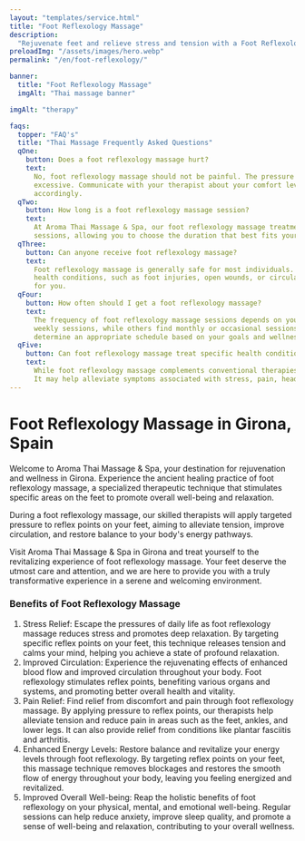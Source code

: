 ```yaml
---
layout: "templates/service.html"
title: "Foot Reflexology Massage"
description:
  "Rejuvenate feet and relieve stress and tension with a Foot Reflexology Massage at Aroma Thai Massage & Spa in Girona."
preloadImg: "/assets/images/hero.webp"
permalink: "/en/foot-reflexology/"

banner:
  title: "Foot Reflexology Massage"
  imgAlt: "Thai massage banner"

imgAlt: "therapy"

faqs:
  topper: "FAQ's"
  title: "Thai Massage Frequently Asked Questions"
  qOne:
    button: Does a foot reflexology massage hurt?
    text:
      No, foot reflexology massage should not be painful. The pressure applied during the massage is firm but not
      excessive. Communicate with your therapist about your comfort level, and they will adjust the pressure
      accordingly.
  qTwo:
    button: How long is a foot reflexology massage session?
    text:
      At Aroma Thai Massage & Spa, our foot reflexology massage treatments are available in either 30 or 60-minute
      sessions, allowing you to choose the duration that best fits your schedule and needs.
  qThree:
    button: Can anyone receive foot reflexology massage?
    text:
      Foot reflexology massage is generally safe for most individuals. However, inform your therapist about any existing
      health conditions, such as foot injuries, open wounds, or circulatory disorders, to ensure the massage is suitable
      for you.
  qFour:
    button: How often should I get a foot reflexology massage?
    text:
      The frequency of foot reflexology massage sessions depends on your needs and preferences. Some people benefit from
      weekly sessions, while others find monthly or occasional sessions sufficient. Consult with your therapist to
      determine an appropriate schedule based on your goals and wellness needs.
  qFive:
    button: Can foot reflexology massage treat specific health conditions?
    text:
      While foot reflexology massage complements conventional therapies, it is not a substitute for medical treatment.
      It may help alleviate symptoms associated with stress, pain, headaches, digestive issues, and insomnia.
---
```


# Foot Reflexology Massage in Girona, Spain

Welcome to Aroma Thai Massage & Spa, your destination for rejuvenation and wellness in Girona. Experience the ancient
healing practice of foot reflexology massage, a specialized therapeutic technique that stimulates specific areas on the
feet to promote overall well-being and relaxation.

During a foot reflexology massage, our skilled therapists will apply targeted pressure to reflex points on your feet,
aiming to alleviate tension, improve circulation, and restore balance to your body's energy pathways.

Visit Aroma Thai Massage & Spa in Girona and treat yourself to the revitalizing experience of foot reflexology massage.
Your feet deserve the utmost care and attention, and we are here to provide you with a truly transformative experience
in a serene and welcoming environment.

### Benefits of Foot Reflexology Massage

1.  Stress Relief: Escape the pressures of daily life as foot reflexology massage reduces stress and promotes deep
    relaxation. By targeting specific reflex points on your feet, this technique releases tension and calms your mind,
    helping you achieve a state of profound relaxation.
2.  Improved Circulation: Experience the rejuvenating effects of enhanced blood flow and improved circulation throughout
    your body. Foot reflexology stimulates reflex points, benefiting various organs and systems, and promoting better
    overall health and vitality.
3.  Pain Relief: Find relief from discomfort and pain through foot reflexology massage. By applying pressure to reflex
    points, our therapists help alleviate tension and reduce pain in areas such as the feet, ankles, and lower legs. It
    can also provide relief from conditions like plantar fasciitis and arthritis.
4.  Enhanced Energy Levels: Restore balance and revitalize your energy levels through foot reflexology. By targeting
    reflex points on your feet, this massage technique removes blockages and restores the smooth flow of energy
    throughout your body, leaving you feeling energized and revitalized.
5.  Improved Overall Well-being: Reap the holistic benefits of foot reflexology on your physical, mental, and emotional
    well-being. Regular sessions can help reduce anxiety, improve sleep quality, and promote a sense of well-being and
    relaxation, contributing to your overall wellness.

